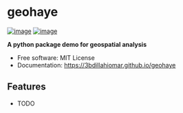 # geohaye


[![image](https://img.shields.io/pypi/v/geohaye.svg)](https://pypi.python.org/pypi/geohaye)
[![image](https://img.shields.io/conda/vn/conda-forge/geohaye.svg)](https://anaconda.org/conda-forge/geohaye)


**A python package demo for geospatial analysis**


-   Free software: MIT License
-   Documentation: https://3bdillahiomar.github.io/geohaye
    

## Features

-   TODO
